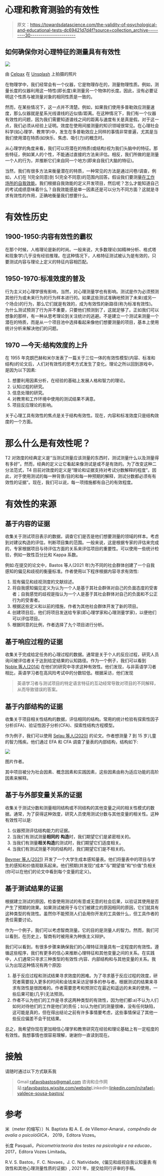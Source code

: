 # 心理和教育测验的有效性

> 原文：<https://towardsdatascience.com/the-validity-of-psychological-and-educational-tests-dc69421d7d4f?source=collection_archive---------30----------------------->

## 如何确保你对心理特征的测量具有有效性

![](img/3f227512a295f7d040a43fb0dabf4c9e.png)

由 [Celpax](https://unsplash.com/@celpax?utm_source=medium&utm_medium=referral) 在 [Unsplash](https://unsplash.com?utm_source=medium&utm_medium=referral) 上拍摄的照片

在物理学中，我们经常会有一个仪器，它是物理存在的，测量物理性质。例如，测量长度的仪器利用这一特性(即长度)来测量另一个物体的长度。因此，没有必要证明这个性质与被测量对象的相同性质是一致的。

然而，在某些情况下，这一点并不清楚。例如，如果我们使用多普勒效应测量速度，那么仪器就是星系光线谱线的近似值/距离。在这种情况下，我们有一个仪器有效性的问题，因为我们需要知道谱线之间的距离与速度有关是真是假。对于这一点，我们必须从经验上证明。效度在使用间接测量的知识领域很常见。在心理社会科学(如心理学、教育学)中，发生在多普勒效应上同样的事情非常普遍，尤其是当我们使用潜在特质(如快乐、焦虑、吸引力)的概念时。

从心理学的角度来看，我们可以将潜在的特质(或结构)视为我们头脑中的特征。那些特征，例如某人的个性，不能通过直接的方法来评估。相反，我们所做的是测量一个人的行为，并推断它们来自同一个地方(即来自我们大脑的特征)。

当然，我们有很多方法来衡量潜在的特质，一种常见的方法是通过问卷/调查，例如，人们在 1(完全同意)到 5(完全不同意)的范围内回答。假设我们要测量[在工作场所的自我效能](https://onlinelibrary.wiley.com/doi/abs/10.1111/j.1559-1816.1994.tb00552.x)。我们根据自我效能的定义开发项目，然后呢？怎么才能知道自己的考试成绩意味着什么？自我效能感是单一因素还是可以分为不同方面？这就是寻求有效性的作用，正确地衡量我们想要什么。

# 有效性历史

## 1900-1950:内容有效性的霸权

在那个时候，人格理论是新的时尚。一般来说，大多数理论(如精神分析、格式塔和现象学)几乎没有经验推理。在这种情况下，人格特征测试被认为是有效的，只要测试内容与理论上定义的特征内容相匹配。

## 1950-1970:标准效度的普及

行为主义对心理学很有影响，当然，对心理测量学也有影响。测试是作为必须预测其他行为或未来行为的行为样本进行的。如果这些测试准确地预测了未来(或另一个场合)的行为，那么它们就是有效的，成为有效性的新路径(称为标准有效性)。为什么测试预测了行为并不重要，只要他们预测到了，这就足够了。正如我们可以想象的那样，有一种从思考理论到关注统计的逃避。不是建立一个测试来测量一个潜在的特质，而是从一个项目池中选择看起来像他们想要测量的项目，基本上使用统计分析来解决他们的问题。

## 1970 —今天:结构效度的上升

在 1955 年克朗巴赫和米尔发表了一篇关于三位一体的有效性模型(内容、标准和结构)的论文后，人们对有效性的思考方式发生了变化。理论之所以回到游戏中，是因为以下因素:

1.  想要利用因素分析，在经验的基础上发展人格和智力的理论。
2.  认知过程的研究。
3.  信息处理的研究。
4.  对教育和工作环境中使用的测试结果不满意。
5.  项目反应理论的影响。

关于心理工具有效性的焦点是关于结构有效性。现在，内容和标准效度只是结构效度的一个方面。

# 那么什么是有效性呢？

T2 对效度的经典定义是“当测试测量应该测量的东西时，测试测量什么以及测量得有多好”。然而，经典的定义让它看起来像测试是或不是有效的。为了改变这种二分法范式，T4 目前对效度的定义是“理论和证据支持对考试分数解释的程度”。因此，对于使用测试的每一种背景/目的和每一种预期的解释，测试分数都必须有有效性的证据”。现在，我们可以说，每一项措施都有自己的有效程度。

# 有效性的来源

## 基于内容的证据

收集关于测试项目表示的数据，调查它们是否是他们想要测量的领域的样本。考虑到对建议构造的评估，判断项目集的范围。一般来说，这是根据专家的评估来完成的，专家根据项目与待评估方面的关系来评估项目的重要性。可以使用一些统计检验，例如一致性百分比和 Kappa 系数。

例如:在提交的论文中，Bastos 等人(2021 年)为不同的社会群体创建了一个自我感知的偏见和歧视的衡量标准。作者使用以下程序根据内容寻求有效性:

1.  现有偏见和歧视测度的文献综述。
2.  将自我感知偏见定义为认为一个人是基于其社会群体对自己的负面态度的受害者；自我感觉的歧视是指认为一个人是基于其社会群体对自己的负面和不公正行为的受害者。
3.  根据这些定义和以前的措施，作者为其他社会群体开发了新的项目。
4.  创建项目后，他们将项目发送给专家(即心理学家和心理测量学家)，以便他们可以评估项目。
5.  根据同意的比例，作者选择了九个项目进行分析。

## 基于响应过程的证据

收集关于完成给定任务的心理过程的数据。通常是关于个人的反应过程，研究人员询问被评估者关于达到给定结果的认知路径。作为一个例子，我们可以看到 [Noble 等人(2014)](https://www.researchgate.net/publication/265790720_Science_Assessments_and_English_Language_Learners_Validity_Evidence_Based_on_Response_Processes) 在他们的研究中寻求这种有效性。他们发现，与非英语学习者相比，英语学习者在高风险考试中的分数较低。根据采访，他们发现

> 英语学习者与测试项目的特定语言特征的互动经常导致对项目的不同解释，从而导致错误的答案。

## 基于内部结构的证据

收集关于项目相关性结构的数据，评估相同的结构。常用的统计检验有探索性因子分析(EFA)、验证性因子分析(CFA)、探索性结构方程模型。

作为例子，我们可以使用 [Selau 等人(2020)](https://www.researchgate.net/publication/345628570_Evidence_of_validity_and_reliability_of_the_Adaptive_Functioning_Scale_for_Intellectual_Disability_EFA-DI) 的论文。作者想测量 7 到 15 岁儿童的智力残疾。他们通过 EFA 和 CFA 调查了量表的内部结构，结构如下:

![](img/99c1b8fce79591036772fd609818baca.png)

图片作者。

其中项目被分为社会因素、概念因素和实践因素，这些因素由称为适应功能的高阶因素来解释。

## 基于与外部变量关系的证据

收集关于测试分数和测量相同结构或不同结构的其他变量之间的相关性模式的数据。通常，为了获得这种效度，研究人员使用测试分数与其他变量的相关性。这种有效性可以是:

1.  仪器预测评估结构能力的证据。
2.  当我们有测试测量**相同的** **构造**时，我们期望它们是紧密相关的。
3.  当我们有测量**相关构造**的测试时，我们期望它们适度相关。
4.  当我们有测试测量不同的结构时，我们期望它们是不相关的。

[Beymer 等人(2021)](https://www.researchgate.net/publication/345982659_Validity_Evidence_for_a_Short_Scale_of_College_Students%27_Perceptions_of_Cost) 开发了一个大学生成本感知量表。他们将量表中的项目与学生的感知和价值观联系起来。他们预期(并发现)“成本”与“期望值”和“价值”负相关(你可以在他们的论文中看到每个变量的定义)。

## 基于测试结果的证据

根据建立测试的原因，检查使用测试的有意或无意的社会后果，以验证其使用是否产生了预期的效果。如果测试被用于与它们被建立的原因相同的原因，它们就具有这种类型的有效性。虽然你不能预测人们会用你开发的工具做什么，但工具作者的责任需要讨论。

作为一个例子，我们可以考虑智商测量。它的目的是测量人的智力。然而，我们可以看到，在历史上，智商有时被用来为种族主义辩护。

我们可以看到，有很多步骤来确保我们的心理特征测量具有一定程度的有效性。遵循这些程序，我们有更多的信心来推断心理特征和其他变量之间的关系。在实践中，人们通常只寻求三种类型的有效性:内容、内部结构和与其他变量的关系。我认为出现这种情况有两个原因:

1.  基于反应过程和测试结果寻求效度的困难。为了寻求基于反应过程的效度，研究者需要投入更多的时间和金钱来采访足够多的参与者。根据测试的结果来寻求有效性是很困难的。作者需要思考和预测它在最近和遥远的未来的使用，一些后果可能(几乎)无法预测。
2.  作者不认为他们的工作是寻求这两种类型的有效性，因为他们都:a)不认为人们如何对待他们的工作是他们的责任；b)认为他们的测量很棒，没有任何缺陷，这可能是真的，但在得出结论之前有许多事情要考虑，这些事情保证了其他一些反应偏差不会干扰结果。

总之，我希望你现在更加相信心理学和教育研究在经验和理论基础上有一定程度的有效性。我想事情也很容易理解，谢谢你一直读到现在。

# 接触

请随时通过以下方式联系我

> Gmail:rafavsbastos@gmail.com
> 咨询和合作网站:[rafavsbastos.wixsite.com/website](https://rafavsbastos.wixsite.com/website)LinkedIn:[linkedin.com/in/rafael-valdece-sousa-bastos/](https://www.linkedin.com/in/rafael-valdece-sousa-bastos/)

# 参考

米（meter 的缩写））N. Baptista 和 A. E. de Villemor-Amaral，*compêndio de avalia o psicolóGICA，* 2019，Editora Vozes。

长度 Pasquali，*Psicometria:teoria dos testes na psicologia e na educao，* 2017，Editora Vozes Limitada。

R.V. S. Bastos，F. C. Novaes，J. C. Natividade,《偏见和歧视自我认知量表:有效性和其他心理测量性质的证据》, 2021 年，提交给同行评审的手稿。